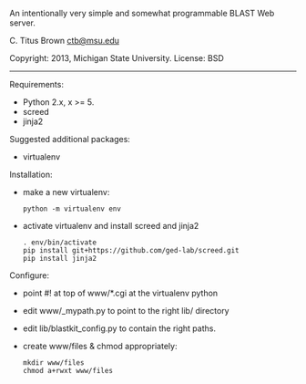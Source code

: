 An intentionally very simple and somewhat programmable BLAST Web server.

C. Titus Brown
ctb@msu.edu

Copyright: 2013, Michigan State University.
License: BSD

----

Requirements:

 - Python 2.x, x >= 5.
 - screed
 - jinja2

Suggested additional packages:

 - virtualenv

Installation:

 - make a new virtualenv:

       python -m virtualenv env

 - activate virtualenv and install screed and jinja2

       . env/bin/activate
       pip install git+https://github.com/ged-lab/screed.git
       pip install jinja2

Configure:

 - point #! at top of www/*.cgi at the virtualenv python

 - edit www/_mypath.py to point to the right lib/ directory

 - edit lib/blastkit_config.py to contain the right paths.

 - create www/files & chmod appropriately:

       mkdir www/files
       chmod a+rwxt www/files
